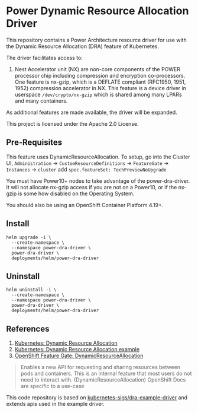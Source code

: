 # Power Dynamic Resource Allocation Driver
This repository contains a Power Architecture resource driver for use with the Dynamic Resource Allocation (DRA) feature of Kubernetes.

The driver facilitates access to:
1. Nest Accelerator unit (NX) are non-core components of the POWER processor chip including compression and encryption co-processors. One feature is nx-gzip, which is a DEFLATE compliant (RFC1950, 1951, 1952) compression accelerator in NX. This feature is a device driver in userspace `/dev/crypto/nx-gzip` which is shared among many LPARs and many containers. 

As additional features are made available, the driver will be expanded.

This project is licensed under the Apache 2.0 License.

## Pre-Requisites

This feature uses DynamicResourceAllocation. To setup, go into the Cluster UI, `Administration` -> `CustomResourceDefinitions` -> `FeatureGate` -> `Instances` -> `cluster` add `spec.featureSet: TechPreviewNoUpgrade`

You must have Power10+ nodes to take advantage of the power-dra-driver. It will not allocate nx-gzip access if you are not on a Power10, or if the nx-gzip is some how disabled on the Operating System.

You should also be using an OpenShift Container Platform 4.19+.

## Install

```
helm upgrade -i \
  --create-namespace \
  --namespace power-dra-driver \
  power-dra-driver \
  deployments/helm/power-dra-driver
```

## Uninstall

```
helm uninstall -i \
  --create-namespace \
  --namespace power-dra-driver \
  power-dra-driver \
  deployments/helm/power-dra-driver
```

## References
1. [Kubernetes: Dynamic Resource Allocation](https://kubernetes.io/docs/concepts/scheduling-eviction/dynamic-resource-allocation/)
2. [Kubernetes: Dynamic Resource Allocation example](https://github.com/kubernetes-sigs/dra-example-driver/blob/main/README.md)
3. [OpenShift Feature Gate: DynamicResourceAllocation](https://docs.openshift.com/container-platform/4.17/nodes/clusters/nodes-cluster-enabling-features.html)
> Enables a new API for requesting and sharing resources between pods and containers. This is an internal feature that most users do not need to interact with. (DynamicResourceAllocation)
OpenShift Docs are specific to a use-case

This code repository is based on [kubernetes-sigs/dra-example-driver](https://github.com/kubernetes-sigs/dra-example-driver) and extends apis used in the example driver.
